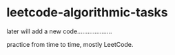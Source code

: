 # leetcode-algorithmic-tasks

later will add a new code....................

practice from time to time,
mostly LeetCode.


